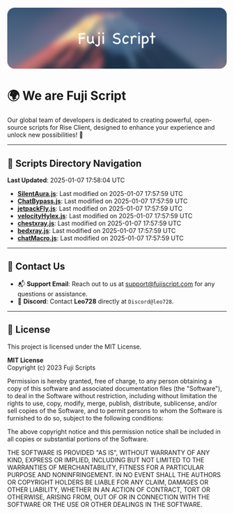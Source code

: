 ![Banner](.github/b.webp)

# 🌍 **We are Fuji Script**

Our global team of developers is dedicated to creating powerful, open-source scripts for Rise Client, designed to enhance your experience and unlock new possibilities! 🌟

---
<!-- SCRIPTS_NAVIGATION_START -->
## 📂 **Scripts Directory Navigation**

**Last Updated**: 2025-01-07 17:58:04 UTC

- **[SilentAura.js](scripts/SilentAura.js)**: Last modified on 2025-01-07 17:57:59 UTC
- **[ChatBypass.js](scripts/ChatBypass.js)**: Last modified on 2025-01-07 17:57:59 UTC
- **[jetpackFly.js](scripts/jetpackFly.js)**: Last modified on 2025-01-07 17:57:59 UTC
- **[velocityHylex.js](scripts/velocityHylex.js)**: Last modified on 2025-01-07 17:57:59 UTC
- **[chestxray.js](scripts/chestxray.js)**: Last modified on 2025-01-07 17:57:59 UTC
- **[bedxray.js](scripts/bedxray.js)**: Last modified on 2025-01-07 17:57:59 UTC
- **[chatMacro.js](scripts/chatMacro.js)**: Last modified on 2025-01-07 17:57:59 UTC

<!-- SCRIPTS_NAVIGATION_END -->

---

## 💬 **Contact Us**  
- 📬 **Support Email**: Reach out to us at [support@fujiscript.com](mailto:support@fujiscript.com) for any questions or assistance.  
- 💬 **Discord**: Contact **Leo728** directly at `Discord@leo728`.

---

## 📜 **License**

This project is licensed under the MIT License.  

**MIT License**  
Copyright (c) 2023 Fuji Scripts  

Permission is hereby granted, free of charge, to any person obtaining a copy of this software and associated documentation files (the "Software"), to deal in the Software without restriction, including without limitation the rights to use, copy, modify, merge, publish, distribute, sublicense, and/or sell copies of the Software, and to permit persons to whom the Software is furnished to do so, subject to the following conditions:  

The above copyright notice and this permission notice shall be included in all copies or substantial portions of the Software.  

THE SOFTWARE IS PROVIDED "AS IS", WITHOUT WARRANTY OF ANY KIND, EXPRESS OR IMPLIED, INCLUDING BUT NOT LIMITED TO THE WARRANTIES OF MERCHANTABILITY, FITNESS FOR A PARTICULAR PURPOSE AND NONINFRINGEMENT. IN NO EVENT SHALL THE AUTHORS OR COPYRIGHT HOLDERS BE LIABLE FOR ANY CLAIM, DAMAGES OR OTHER LIABILITY, WHETHER IN AN ACTION OF CONTRACT, TORT OR OTHERWISE, ARISING FROM, OUT OF OR IN CONNECTION WITH THE SOFTWARE OR THE USE OR OTHER DEALINGS IN THE SOFTWARE.  
